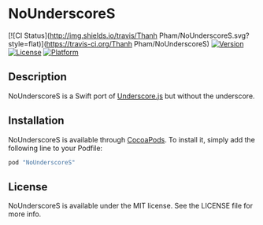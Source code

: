 # NoUnderscoreS

[![CI Status](http://img.shields.io/travis/Thanh Pham/NoUnderscoreS.svg?style=flat)](https://travis-ci.org/Thanh Pham/NoUnderscoreS)
[![Version](https://img.shields.io/cocoapods/v/NoUnderscoreS.svg?style=flat)](http://cocoapods.org/pods/NoUnderscoreS)
[![License](https://img.shields.io/cocoapods/l/NoUnderscoreS.svg?style=flat)](http://cocoapods.org/pods/NoUnderscoreS)
[![Platform](https://img.shields.io/cocoapods/p/NoUnderscoreS.svg?style=flat)](http://cocoapods.org/pods/NoUnderscoreS)

## Description
NoUnderscoreS is a Swift port of [Underscore.js](http://underscorejs.org) but without the underscore.

## Installation

NoUnderscoreS is available through [CocoaPods](http://cocoapods.org). To install
it, simply add the following line to your Podfile:

```ruby
pod "NoUnderscoreS"
```

## License

NoUnderscoreS is available under the MIT license. See the LICENSE file for more info.

